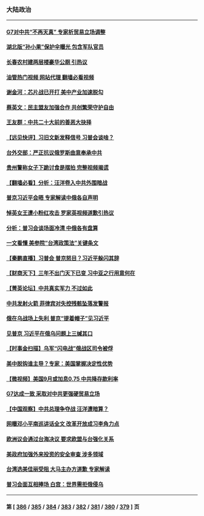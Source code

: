 ### 大陆政治
---
#### [G7对中共“不再天真” 专家析贸易立场调整](../../pages/ncid277/n13826140.md?09161645) 
#### [湖北版“孙小果”保护伞曝光 包含军队官员](../../pages/ncid277/n13826249.md?09161645) 
#### [长春农村建两层楼豪华公厕 引热议](../../pages/ncid277/n13826320.md?09161645) 
#### [油管热门视频 网站代理 翻墙必看视频](http://209.222.30.114:81/youtube.html?09161645)
#### [谢金河：芯片战已开打 美中产业加速脱勾](../../pages/ncid277/n13826293.md?09161645) 
#### [蔡英文：民主盟友加强合作 共创繁荣守护自由](../../pages/ncid277/n13826116.md?09161645) 
#### [王友群：中共二十大前的善恶大抉择](../../pages/ncid277/n13826020.md?09161645) 
#### [【远见快评】习旧文新发释信号 习普会谈啥？](../../pages/ncid277/n13826083.md?09161645) 
#### [台外交部：严正抗议俄罗斯曲意奉承中共](../../pages/ncid277/n13826137.md?09161645) 
#### [贵州警称女子下跪讨食是摆拍 完整视频揭谎](../../pages/ncid277/n13826144.md?09161645) 
#### [【翻墙必看】分析：汪洋卷入中共外围暗战](../../pages/ncid277/n13826176.md?09161645) 
#### [普京习近平会晤 专家解读中俄各自声明](../../pages/ncid277/n13825984.md?09161645) 
#### [悼英女王遭小粉红攻击 罗家英视频道歉引热议](../../pages/ncid277/n13826031.md?09161645) 
#### [分析：普习会谈场面冷清 中俄各有盘算](../../pages/ncid277/n13826004.md?09161645) 
#### [一文看懂 美参院“台湾政策法”关键条文](../../pages/ncid277/n13825882.md?09161645) 
#### [【秦鹏直播】习普会 普京怒目？习近平躲闪其辞](../../pages/ncid277/n13826013.md?09161645) 
#### [【财商天下】三年不出门天下已变 习中亚之行用意何在](../../pages/ncid277/n13825946.md?09161645) 
#### [【菁英论坛】中共真实军力 不过如此](../../pages/ncid277/n13825926.md?09161645) 
#### [中共发射火箭 菲律宾对失控残骸坠落发警报](../../pages/ncid277/n13825941.md?09161645) 
#### [俄在乌战场上失利 普京“提着帽子”见习近平](../../pages/ncid277/n13825970.md?09161645) 
#### [见普京 习近平在俄乌问题上三缄其口](../../pages/ncid277/n13825949.md?09161645) 
#### [【时事金扫描】乌军“闪电战”俄战区司令被俘](../../pages/ncid277/n13825830.md?09161645) 
#### [美中脱钩谁主导？专家：美国掌握决定性优势](../../pages/ncid277/n13825556.md?09161645) 
#### [【微视频】美国9月或加息0.75 中共降存款利率](../../pages/ncid277/n13825209.md?09161645) 
#### [G7达成一致 采取对中共更强硬贸易立场](../../pages/ncid277/n13825890.md?09161645) 
#### [【中国观察】中共总理争夺战 汪洋遭暗算？](../../pages/ncid277/n13825615.md?09161645) 
#### [网曝邓小平南巡讲话全文 改革开放成习李角力点](../../pages/ncid277/n13825510.md?09161645) 
#### [欧洲议会通过台海决议 要求欧盟与台强化关系](../../pages/ncid277/n13825857.md?09161645) 
#### [美政府加强外来投资的安全审查 涉多领域](../../pages/ncid277/n13825804.md?09161645) 
#### [台湾选美佳丽受阻 大马主办方道歉 专家解读](../../pages/ncid277/n13825713.md?09161645) 
#### [普习会面互相捧场 白宫：世界需拒俄侵乌](../../pages/ncid277/n13825805.md?09161645) 

---
#### 第 [ [386](./386.md?09161645) / [385](./385.md?09161645) / [384](./384.md?09161645) / [383](./383.md?09161645) / [382](./382.md?09161645) / [381](./381.md?09161645) / [380](./380.md?09161645) / [379](./379.md?09161645) ] 页
